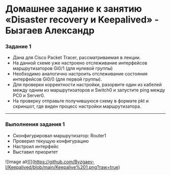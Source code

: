 # Домашнее задание к занятию «Disaster recovery и Keepalived» - Бызгаев Александр

### Задание 1

- Дана для Cisco Packet Tracer, рассматриваемая в лекции.
- На данной схеме уже настроено отслеживание интерфейсов маршрутизаторов Gi0/1 (для нулевой группы)
- Необходимо аналогично настроить отслеживание состояния интерфейсов Gi0/0 (для первой группы).
- Для проверки корректности настройки, разорвите один из кабелей между одним из маршрутизаторов и Switch0 и запустите ping между PC0 и Server0.
- На проверку отправьте получившуюся схему в формате pkt и скриншот, где виден процесс настройки маршрутизатора.

 ---

### Выполнения задания 1

- Сконфигурировал маршрутизатор: Router1
- Проверил текущую конфигурацию
- Настроил интерфейс
- Выставил приоритет 

![Image alt][[(https://github.com/Byzgaev-I/Keepalived/blob/main/Keepalive%201.png?raw=true)
